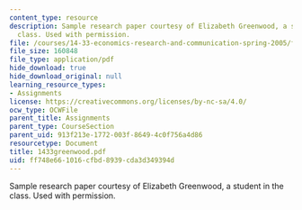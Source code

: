 ```yaml
---
content_type: resource
description: Sample research paper courtesy of Elizabeth Greenwood, a student in the
  class. Used with permission.
file: /courses/14-33-economics-research-and-communication-spring-2005/ff748e661016cfbd8939cda3d349394d_1433greenwood.pdf
file_size: 160848
file_type: application/pdf
hide_download: true
hide_download_original: null
learning_resource_types:
- Assignments
license: https://creativecommons.org/licenses/by-nc-sa/4.0/
ocw_type: OCWFile
parent_title: Assignments
parent_type: CourseSection
parent_uid: 913f213e-1772-003f-8649-4c0f756a4d86
resourcetype: Document
title: 1433greenwood.pdf
uid: ff748e66-1016-cfbd-8939-cda3d349394d
---
```

Sample research paper courtesy of Elizabeth Greenwood, a student in the class. Used with permission.